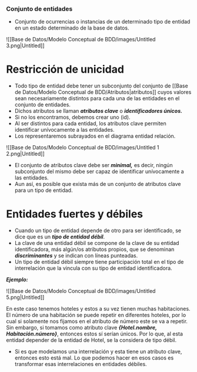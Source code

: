 ### Conjunto de entidades

- Conjunto de ocurrencias o instancias de un determinado tipo de entidad en un estado determinado de la base de datos.

![[Base de Datos/Modelo Conceptual de BDD/images/Untitled 3.png|Untitled]]

# Restricción de unicidad

- Todo tipo de entidad debe tener un subconjunto del conjunto de [[Base de Datos/Modelo Conceptual de BDD/Atributos|atributos]] cuyos valores sean necesariamente distintos para cada una de las entidades en el conjunto de entidades.
- Dichos atributos se llaman ***atributos clave*** o ***identificadores únicos.***
- Si no los encontramos, debemos crear uno (id).
- Al ser distintos para cada entidad, los atributos clave permiten identificar unívocamente a las entidades.
- Los representaremos subrayados en el diagrama entidad relación.

![[Base de Datos/Modelo Conceptual de BDD/images/Untitled 1 2.png|Untitled]]

- El conjunto de atributos clave debe ser ***minimal,*** es decir, ningún subconjunto del mismo debe ser capaz de identificar unívocamente a las entidades.
- Aun así, es posible que exista más de un conjunto de atributos clave para un tipo de entidad.

# Entidades fuertes y débiles

- Cuando un tipo de entidad depende de otro para ser identificado, se dice que es un ***tipo de entidad débil***.
- La clave de una entidad débil se compone de la clave de su entidad identificadora, más algún/os atributos propios, que se denominan ***discriminantes*** y se indican con líneas punteadas.
- Un tipo de entidad débil siempre tiene participación total en el tipo de interrelación que la vincula con su tipo de entidad identificadora.

***Ejemplo:***

![[Base de Datos/Modelo Conceptual de BDD/images/Untitled 5.png|Untitled]]

En este caso tenemos hoteles y estos a su vez tienen muchas habitaciones. El número de una habitación se puede repetir en diferentes hoteles, por lo cual si solamente nos fijamos en el atributo de número este se va a repetir. Sin embargo, si tomamos como atributo clave ***{Hotel.nombre, Habitación.número}***, entonces estos sí serían únicos. Por lo que, al esta entidad depender de la entidad de Hotel, se la considera de tipo débil.

- Si es que modelamos una interrelación y esta tiene un atributo clave, entonces esto está mal. Lo que podemos hacer en esos casos es transformar esas interrelaciones en entidades débiles.